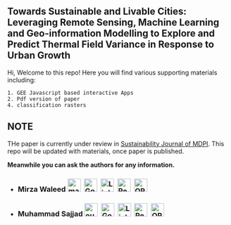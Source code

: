 ## Towards Sustainable and Livable Cities: Leveraging Remote Sensing, Machine Learning and Geo-information Modelling to Explore and Predict Thermal Field Variance in Response to Urban Growth


Hi, Welcome to this repo!
Here you will find various supporting materials including:

    1. GEE Javascript based interactive Apps
    2. Pdf version of paper
    4. classification rasters

## NOTE
THe paper is currently under review in [Sustainability Journal of MDPI](https://www.mdpi.com/journal/sustainability). This repo will be updated with materials, once paper is published.

**Meanwhile you can ask the authors for any information.**

- ### Mirza Waleed [<img src="https://edent.github.io/SuperTinyIcons/images/svg/outlook.svg" width="30" title="mail" />][mail]&nbsp; [<img src="https://edent.github.io/SuperTinyIcons/images/svg/google_scholar.svg" width="30" title="Google Scholar" />][Google Scholar]&nbsp; [<img src="https://edent.github.io/SuperTinyIcons/images/svg/linkedin.svg" width="30" title="LinkedIn" />][LinkedIn]&nbsp; [<img src="https://edent.github.io/SuperTinyIcons/images/svg/researchgate.svg" width="30" title="ResearchGate" />][ResearchGate]&nbsp; [<img src="https://edent.github.io/SuperTinyIcons/images/svg/orcid.svg" width="30" title="ORCID" />][orcid]&nbsp;
- ### Muhammad Sajjad [<img src="https://edent.github.io/SuperTinyIcons/images/svg/outlook.svg" width="30" title="outlook" />][mail1]&nbsp; [<img src="https://edent.github.io/SuperTinyIcons/images/svg/google_scholar.svg" width="30" title="Google Scholar" />][Google Scholar1]&nbsp; [<img src="https://edent.github.io/SuperTinyIcons/images/svg/linkedin.svg" width="30" title="LinkedIn" />][LinkedIn1]&nbsp; [<img src="https://edent.github.io/SuperTinyIcons/images/svg/researchgate.svg" width="30" title="ResearchGate" />][ResearchGate1]&nbsp; [<img src="https://edent.github.io/SuperTinyIcons/images/svg/orcid.svg" width="30" title="ORCID" />][orcid1]&nbsp;

[Google Scholar]: https://scholar.google.com/citations?user=mx4VhG4AAAAJ&hl=en
[LinkedIn]: https://www.linkedin.com/in/mirzawaleed197
[ResearchGate]: https://www.researchgate.net/profile/Mirza-Waleed
[orcid]: https://orcid.org/0000-0003-0006-2490
[mail]: mailto:waleedgeo@outlook.com

[waleed2021]: https://drive.google.com/file/d/15S7TzBYdyYUBULQ9UUQ6ngeI-G6fhRTx/view?usp=sharing

[Google Scholar1]: https://scholar.google.com/citations?user=iuXamUEAAAAJ&hl=en
[LinkedIn1]: https://www.linkedin.com/in/muhammad-sajjad-ph-d-05590865/
[ResearchGate1]: https://www.researchgate.net/profile/Muhammad-Sajjad-4
[orcid1]: https://orcid.org/0000-0002-1576-1342
[mail1]: mailto:mah.sajjad@hotmail.com

